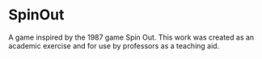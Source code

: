 # SpinOut
A game inspired by the 1987 game Spin Out. This work was created as an academic exercise and for use by professors as a teaching aid.
